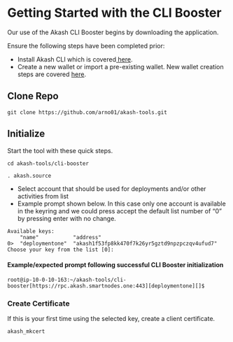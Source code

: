 # Getting Started with the CLI Booster

Our use of the Akash CLI Booster begins by downloading the application.

Ensure the following steps have been completed prior:

* Install Akash CLI which is covered[ here](../cli/).
* Create a new wallet or import a pre-existing wallet.  New wallet creation steps are covered [here](../../token/keplr.md).

## Clone Repo

```
git clone https://github.com/arno01/akash-tools.git
```

## Initialize

Start the tool with these quick steps.

```
cd akash-tools/cli-booster

. akash.source
```

* Select account that should be used for deployments and/or other activities from list
* Example prompt shown below.  In this case only one account is available in the keyring and we could press accept the default list number of “0” by pressing enter with no change.

```
Available keys:
	"name"           "address"
0>	"deploymentone"  "akash1f53fp8kk470f7k26yr5gztd9npzpczqv4ufud7"
Choose your key from the list [0]:
```

#### Example/expected prompt following successful CLI Booster initialization

```
root@ip-10-0-10-163:~/akash-tools/cli-booster[https://rpc.akash.smartnodes.one:443][deploymentone][]$
```

### **Create Certificate**

If this is your first time using the selected key, create a client certificate.

```
akash_mkcert
```
